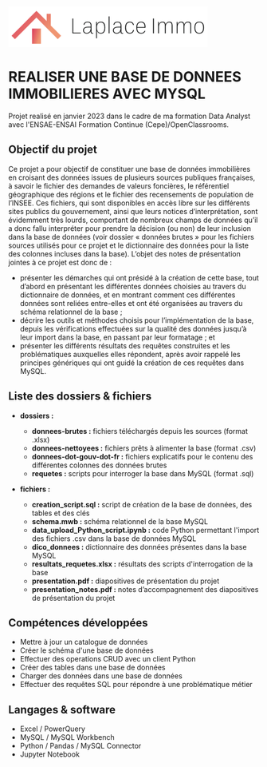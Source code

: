 ![Alt text](LaplaceLogoSmall.png)

# REALISER UNE BASE DE DONNEES IMMOBILIERES AVEC MYSQL
Projet realisé en janvier 2023 dans le cadre de ma formation Data Analyst avec l'ENSAE-ENSAI Formation Continue (Cepe)/OpenClassrooms.

## Objectif du projet
Ce projet a pour objectif de constituer une base de données immobilières en croisant des données issues de plusieurs sources publiques françaises, à savoir le fichier des demandes de valeurs foncières, le référentiel géographique des régions et le fichier des recensements de population de l’INSEE.
Ces fichiers, qui sont disponibles en accès libre sur les différents sites publics du gouvernement, ainsi que leurs notices d’interprétation, sont évidemment très lourds, comportant de nombreux champs de données qu’il a donc fallu interpréter pour prendre la décision (ou non) de leur inclusion dans la base de données (voir dossier « données brutes » pour les fichiers sources utilisés pour ce projet et le dictionnaire des données pour la liste des colonnes incluses dans la base).
L’objet des notes de présentation jointes à ce projet est donc de :
* présenter les démarches qui ont présidé à la création de cette base, tout d’abord en présentant les différentes données choisies au travers du dictionnaire de données, et en montrant comment ces différentes données sont reliées entre-elles et ont été organisées au travers du schéma relationnel de la base ;
* décrire les outils et méthodes choisis pour l’implémentation de la base, depuis les vérifications effectuées sur la qualité des données jusqu’à leur import dans la base, en passant par leur formatage ; et
* présenter les différents résultats des requêtes construites et les problématiques auxquelles elles répondent, après avoir rappelé les principes génériques qui ont guidé la création de ces requêtes dans MySQL.

## Liste des dossiers & fichiers
* **dossiers :**
  - **donnees-brutes :** fichiers téléchargés depuis les sources (format .xlsx)
  - **donnees-nettoyees :** fichiers prêts à alimenter la base (format .csv)
  - **donnees-dot-gouv-dot-fr :** fichiers explicatifs pour le contenu des différentes colonnes des données brutes
  - **requetes :** scripts pour interroger la base dans MySQL (format .sql)


* **fichiers :**
	- **creation_script.sql :** script de création de la base de données, des tables et des clés
	- **schema.mwb :** schéma relationnel de la base MySQL
	- **data_upload_Python_script.ipynb :** code Python permettant l'import des fichiers .csv dans la base de données MySQL
	- **dico_donnees :** dictionnaire des données présentes dans la base MySQL
	- **resultats_requetes.xlsx :** résultats des scripts d'interrogation de la base
    - **presentation.pdf :** diapositives de présentation du projet
    - **presentation_notes.pdf :** notes d’accompagnement des diapositives de présentation du projet

## Compétences développées
* Mettre à jour un catalogue de données
* Créer le schéma d'une base de données
* Effectuer des operations CRUD avec un client Python
* Créer des tables dans une base de données
* Charger des données dans une base de données
* Effectuer des requêtes SQL pour répondre à une problématique métier


## Langages & software
* Excel / PowerQuery
* MySQL / MySQL Workbench
* Python / Pandas / MySQL Connector
* Jupyter Notebook








